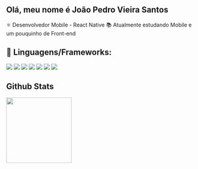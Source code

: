 ## Olá, meu nome é João Pedro Vieira Santos

⚛️ Desenvolvedor Mobile - React Native
📚 Atualmente estudando Mobile e um pouquinho de Front-end

## 🌊 Linguagens/Frameworks: 
<div>
  <img src="https://img.shields.io/badge/Markdown-000000?style=for-the-badge&logo=markdown&logoColor=white" />
  <img src="https://img.shields.io/badge/-C--Language-grey?style=for-the-badge&logo=c" />
  <img src="https://img.shields.io/badge/HTML5-E34F26?style=for-the-badge&logo=html5&logoColor=white" />
  <img src="https://img.shields.io/badge/CSS3-1572B6?style=for-the-badge&logo=css3&logoColor=white" />
  <img src="https://img.shields.io/badge/JavaScript-323330?style=for-the-badge&logo=javascript&logoColor=F7DF1E" />
  <img src="https://img.shields.io/badge/Bootstrap-563D7C?style=for-the-badge&logo=bootstrap&logoColor=white" />
  <img src="https://img.shields.io/badge/-ReactNative-blue?style=for-the-badge&logo=react" />
</div>

## Github Stats
<div>
  <img height="174em" width="auto" src="https://github-readme-stats.vercel.app/api/top-langs/?username=JPeeeeee&layout=compact&langs_count=6&theme=radical&count_private=true" />
</div>

<!---
JPeeeeee/JPeeeeee is a ✨ special ✨ repository because its `README.md` (this file) appears on your GitHub profile.
You can click the Preview link to take a look at your changes.
--->
